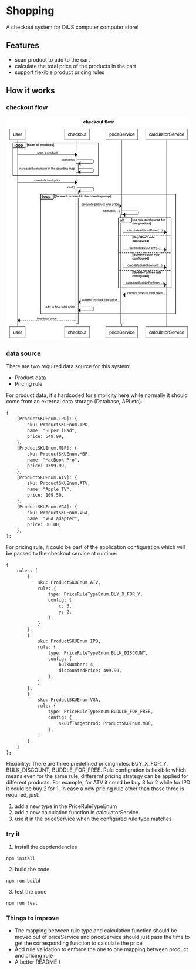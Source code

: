 # Shopping

A checkout system for DiUS computer computer store!

## Features
* scan product to add to the cart
* calculate the total price of the products in the cart
* support flexible product pricing rules

## How it works
### checkout flow
 ![checkout flow](https://github.com/GaaraZhu/shopping/blob/main/resources/checkoutFlow.png)

### data source
There are two required data source for this system:
* Product data
* Pricing rule

For product data, it's hardcoded for simplicity here while normally it should come from an external data storage (Database, API etc).
```
{
    [ProductSKUEnum.IPD]: {
        sku: ProductSKUEnum.IPD,
        name: "Super iPad",
        price: 549.99,
    },
    [ProductSKUEnum.MBP]: {
        sku: ProductSKUEnum.MBP,
        name: "MacBook Pro",
        price: 1399.99,
    },
    [ProductSKUEnum.ATV]: {
        sku: ProductSKUEnum.ATV,
        name: "Apple TV",
        price: 109.50,
    },
    [ProductSKUEnum.VGA]: {
        sku: ProductSKUEnum.VGA,
        name: "VGA adapter",
        price: 30.00,
    },
};
````
For pricing rule, it could be part of the application configuration which will be passed to the checkout service at runtime:
```
{
    rules: [
        {
            sku: ProductSKUEnum.ATV,
            rule: {
                type: PriceRuleTypeEnum.BUY_X_FOR_Y,
                config: {
                    x: 3,
                    y: 2,
                },
            }
        },
        {
            sku: ProductSKUEnum.IPD,
            rule: {
                type: PriceRuleTypeEnum.BULK_DISCOUNT,
                config: {
                    bulkNumber: 4,
                    discountedPrice: 499.99,
                },
            }
        },
        {
            sku: ProductSKUEnum.VGA,
            rule: {
                type: PriceRuleTypeEnum.BUDDLE_FOR_FREE,
                config: {
                    skuOfTargetProd: ProductSKUEnum.MBP,
                },
            }
        }
    ]
};
```
Flexibility:
There are three predefined pricing rules: BUY_X_FOR_Y, BULK_DISCOUNT, BUDDLE_FOR_FREE. Rule configration is flexibile which means even for the same rule, differernt pricing strategy can be applied for different products. For example, for ATV it could be buy 3 for 2 while for IPD it could be buy 2 for 1. In case a new pricing rule other than those three is required, just:
1. add a new type in the PriceRuleTypeEnum
2. add a new calculation function in calculatorService
3. use it in the priceService when the configured rule type matches

### try it
1. install the depdendencies
```
npm install
```

2. build the code
```
npm run build
```

3. test the code
```
npm run test
```

### Things to improve
* The mapping between rule type and calculation function should be moved out of priceService and priceService should just pass the time to get the corresponding function to calculate the price
* Add rule validation to enforce the one to one mapping between product and pricing rule
* A better README:)
